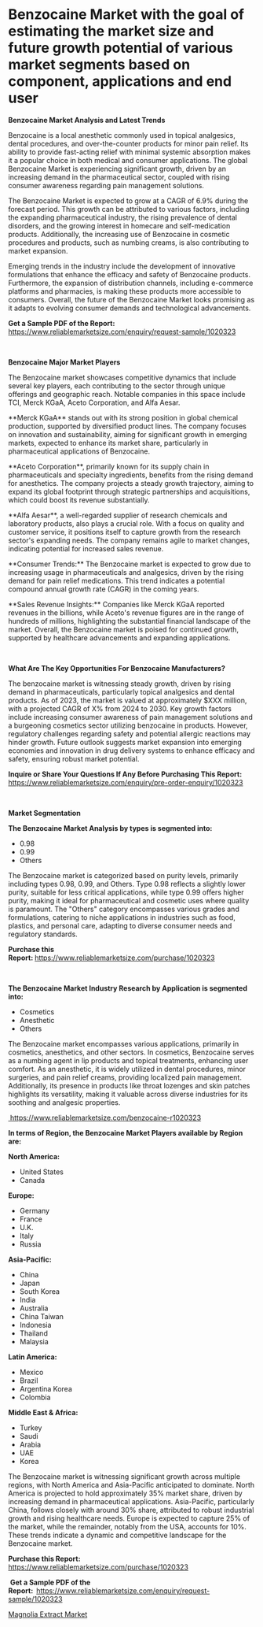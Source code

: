 <p><h1>Benzocaine Market with the goal of estimating the market size and future growth potential of various market segments based on component, applications and end user</h1></p><p><strong>Benzocaine Market Analysis and Latest Trends</strong></p>
<p><p>Benzocaine is a local anesthetic commonly used in topical analgesics, dental procedures, and over-the-counter products for minor pain relief. Its ability to provide fast-acting relief with minimal systemic absorption makes it a popular choice in both medical and consumer applications. The global Benzocaine Market is experiencing significant growth, driven by an increasing demand in the pharmaceutical sector, coupled with rising consumer awareness regarding pain management solutions.</p><p>The Benzocaine Market is expected to grow at a CAGR of 6.9% during the forecast period. This growth can be attributed to various factors, including the expanding pharmaceutical industry, the rising prevalence of dental disorders, and the growing interest in homecare and self-medication products. Additionally, the increasing use of Benzocaine in cosmetic procedures and products, such as numbing creams, is also contributing to market expansion. </p><p>Emerging trends in the industry include the development of innovative formulations that enhance the efficacy and safety of Benzocaine products. Furthermore, the expansion of distribution channels, including e-commerce platforms and pharmacies, is making these products more accessible to consumers. Overall, the future of the Benzocaine Market looks promising as it adapts to evolving consumer demands and technological advancements.</p></p>
<p><strong>Get a Sample PDF of the Report:&nbsp;</strong> <a href="https://www.reliablemarketsize.com/enquiry/request-sample/1020323?utm_campaign=2334&utm_medium=2&utm_source=Github&utm_content=ia&utm_term=01042025&utm_id=benzocaine">https://www.reliablemarketsize.com/enquiry/request-sample/1020323</a></p>
<p>&nbsp;</p>
<p><strong>Benzocaine Major Market Players</strong></p>
<p><p>The Benzocaine market showcases competitive dynamics that include several key players, each contributing to the sector through unique offerings and geographic reach. Notable companies in this space include TCI, Merck KGaA, Aceto Corporation, and Alfa Aesar.</p><p>**Merck KGaA** stands out with its strong position in global chemical production, supported by diversified product lines. The company focuses on innovation and sustainability, aiming for significant growth in emerging markets, expected to enhance its market share, particularly in pharmaceutical applications of Benzocaine.</p><p>**Aceto Corporation**, primarily known for its supply chain in pharmaceuticals and specialty ingredients, benefits from the rising demand for anesthetics. The company projects a steady growth trajectory, aiming to expand its global footprint through strategic partnerships and acquisitions, which could boost its revenue substantially.</p><p>**Alfa Aesar**, a well-regarded supplier of research chemicals and laboratory products, also plays a crucial role. With a focus on quality and customer service, it positions itself to capture growth from the research sector's expanding needs. The company remains agile to market changes, indicating potential for increased sales revenue.</p><p>**Consumer Trends:** The Benzocaine market is expected to grow due to increasing usage in pharmaceuticals and analgesics, driven by the rising demand for pain relief medications. This trend indicates a potential compound annual growth rate (CAGR) in the coming years.</p><p>**Sales Revenue Insights:** Companies like Merck KGaA reported revenues in the billions, while Aceto's revenue figures are in the range of hundreds of millions, highlighting the substantial financial landscape of the market. Overall, the Benzocaine market is poised for continued growth, supported by healthcare advancements and expanding applications.</p></p>
<p>&nbsp;</p>
<p><strong>What Are The Key Opportunities For Benzocaine Manufacturers?</strong></p>
<p><p>The benzocaine market is witnessing steady growth, driven by rising demand in pharmaceuticals, particularly topical analgesics and dental products. As of 2023, the market is valued at approximately $XXX million, with a projected CAGR of X% from 2024 to 2030. Key growth factors include increasing consumer awareness of pain management solutions and a burgeoning cosmetics sector utilizing benzocaine in products. However, regulatory challenges regarding safety and potential allergic reactions may hinder growth. Future outlook suggests market expansion into emerging economies and innovation in drug delivery systems to enhance efficacy and safety, ensuring robust market potential.</p></p>
<p><strong>Inquire or Share Your Questions If Any Before Purchasing This Report:</strong> <a href="https://www.reliablemarketsize.com/enquiry/pre-order-enquiry/1020323?utm_campaign=2334&utm_medium=2&utm_source=Github&utm_content=ia&utm_term=01042025&utm_id=benzocaine">https://www.reliablemarketsize.com/enquiry/pre-order-enquiry/1020323</a></p>
<p>&nbsp;</p>
<p><strong>Market Segmentation</strong></p>
<p><strong>The Benzocaine Market Analysis by types is segmented into:</strong></p>
<p><ul><li>0.98</li><li>0.99</li><li>Others</li></ul></p>
<p><p>The Benzocaine market is categorized based on purity levels, primarily including types 0.98, 0.99, and Others. Type 0.98 reflects a slightly lower purity, suitable for less critical applications, while type 0.99 offers higher purity, making it ideal for pharmaceutical and cosmetic uses where quality is paramount. The "Others" category encompasses various grades and formulations, catering to niche applications in industries such as food, plastics, and personal care, adapting to diverse consumer needs and regulatory standards.</p></p>
<p><strong>Purchase this Report:&nbsp;</strong><a href="https://www.reliablemarketsize.com/purchase/1020323?utm_campaign=2334&utm_medium=2&utm_source=Github&utm_content=ia&utm_term=01042025&utm_id=benzocaine">https://www.reliablemarketsize.com/purchase/1020323</a></p>
<p>&nbsp;</p>
<p><strong>The Benzocaine Market Industry Research by Application is segmented into:</strong></p>
<p><ul><li>Cosmetics</li><li>Anesthetic</li><li>Others</li></ul></p>
<p><p>The Benzocaine market encompasses various applications, primarily in cosmetics, anesthetics, and other sectors. In cosmetics, Benzocaine serves as a numbing agent in lip products and topical treatments, enhancing user comfort. As an anesthetic, it is widely utilized in dental procedures, minor surgeries, and pain relief creams, providing localized pain management. Additionally, its presence in products like throat lozenges and skin patches highlights its versatility, making it valuable across diverse industries for its soothing and analgesic properties.</p></p>
<p><a href="https://www.reliablemarketsize.com/benzocaine-r1020323?utm_campaign=2334&utm_medium=2&utm_source=Github&utm_content=ia&utm_term=01042025&utm_id=benzocaine">&nbsp;https://www.reliablemarketsize.com/benzocaine-r1020323</a></p>
<p><strong>In terms of Region, the Benzocaine Market Players available by Region are:</strong></p>
<p>
    <p> <strong> North America: </strong>
        <ul>
            <li>United States</li>
            <li>Canada</li>
        </ul>
        </p> 
    <p> <strong> Europe: </strong>
        <ul>
            <li>Germany</li>
            <li>France</li>
            <li>U.K.</li>
            <li>Italy</li>
            <li>Russia</li>
        </ul>
        </p> 
    <p> <strong> Asia-Pacific: </strong>
        <ul>
            <li>China</li>
            <li>Japan</li>
            <li>South Korea</li>
            <li>India</li>
            <li>Australia</li>
            <li>China Taiwan</li>
            <li>Indonesia</li>
            <li>Thailand</li>
            <li>Malaysia</li>
        </ul>
        </p> 
    <p> <strong> Latin America: </strong>
        <ul>
            <li>Mexico</li>
            <li>Brazil</li>
            <li>Argentina Korea</li>
            <li>Colombia</li>
        </ul>
        </p> 
    <p> <strong> Middle East & Africa: </strong>
        <ul>
            <li>Turkey</li>
            <li>Saudi</li>
            <li>Arabia</li>
            <li>UAE</li>
            <li>Korea</li>
        </ul>
    </p>
    </p>
<p><p>The Benzocaine market is witnessing significant growth across multiple regions, with North America and Asia-Pacific anticipated to dominate. North America is projected to hold approximately 35% market share, driven by increasing demand in pharmaceutical applications. Asia-Pacific, particularly China, follows closely with around 30% share, attributed to robust industrial growth and rising healthcare needs. Europe is expected to capture 25% of the market, while the remainder, notably from the USA, accounts for 10%. These trends indicate a dynamic and competitive landscape for the Benzocaine market.</p></p>
<p><strong>Purchase this Report: </strong><a href="https://www.reliablemarketsize.com/purchase/1020323?utm_campaign=2334&utm_medium=2&utm_source=Github&utm_content=ia&utm_term=01042025&utm_id=benzocaine">https://www.reliablemarketsize.com/purchase/1020323</a></p>
<p>&nbsp;<strong>Get a Sample PDF of the Report:&nbsp;&nbsp;</strong><a href="https://www.reliablemarketsize.com/enquiry/request-sample/1020323?utm_campaign=2334&utm_medium=2&utm_source=Github&utm_content=ia&utm_term=01042025&utm_id=benzocaine">https://www.reliablemarketsize.com/enquiry/request-sample/1020323</a></p>
<p><strong></strong></p>
<p><p><a href="https://github.com/rosamariarocque98/Market-Research-Report-List-1/blob/main/magnolia-extract-market.md?utm_campaign=2334&utm_medium=2&utm_source=Github&utm_content=ia&utm_term=01042025&utm_id=benzocaine">Magnolia Extract Market</a></p></p>